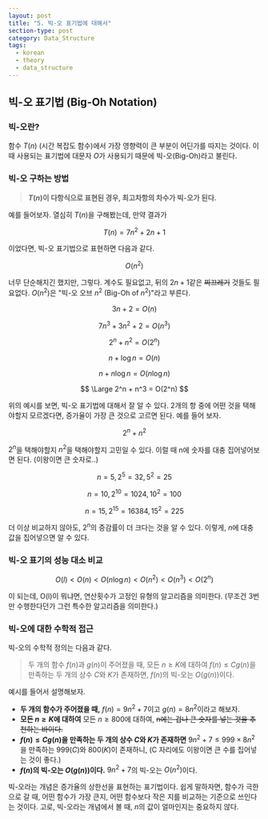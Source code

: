 ```yaml
---
layout: post
title: "5. 빅-오 표기법에 대해서"
section-type: post
category: Data_Structure
tags:
  - korean
  - theory
  - data_structure
---
```


## 빅-오 표기법 (Big-Oh Notation)

### 빅-오란?

함수 $T(n)$ (시간 복잡도 함수)에서 가장 영향력이 큰 부분이 어딘가를 따지는 것이다. 이때 사용되는 표기법에 대문자 $O$가 사용되기 때문에 빅-오(Big-Oh)라고 불린다.

### 빅-오 구하는 방법

> **$T(n)$이 다항식으로 표현된 경우, 최고차항의 차수가 빅-오가 된다.**

예를 들어보자. 열심히 $T(n)$을 구해봤는데, 만약 결과가

$$
T(n) = 7n^2 + 2n + 1
$$

이었다면, 빅-오 표기법으로 표현하면 다음과 같다.

$$
O(n^2)
$$

너무 단순해지긴 했지만, 그렇다. 계수도 필요없고, 뒤의 $2n + 1$같은 ~~찌끄레기~~ 것들도 필요없다. $O(n^2)$은 "빅-오 오브 $n^2$ (Big-Oh of $n^2$)"라고 부른다.

$$
3n + 2 = O(n)
$$

$$
7n^3 + 3n^2 + 2 = O(n^3)
$$

$$
2^n + n^2 = O(2^n)
$$

$$
n + \log n = O(n)
$$

$$
n + n\log n = O(n\log n)
$$

$$
\Large 2^n + n^3 = O(2^n)
$$

위의 예시를 보면, 빅-오 표기법에 대해서 잘 알 수 있다. 2개의 항 중에 어떤 것을 택해야할지 모르겠다면, 증가율이 가장 큰 것으로 고르면 된다. 예를 들어 보자.

$$
2^n + n^2
$$

$2^n$을 택해야할지 $n^2$을 택해야할지 고민일 수 있다. 이럴 때 n에 숫자를 대충 집어넣어보면 된다. (이왕이면 큰 숫자로..)

$$
n = 5, 2^5 = 32, 5^2 = 25
$$

$$
n = 10, 2^{10} = 1024, 10^2 = 100
$$

$$
n = 15, 2^{15} = 16384, 15^2 = 225
$$

더 이상 비교하지 않아도, $2^n$의 증감률이 더 크다는 것을 알 수 있다. 이렇게, $n$에 대충 값을 집어넣으면 알 수 있다.

### 빅-오 표기의 성능 대소 비교

$$
O(l) < O(n) < O(n \log n) < O(n^2) < O(n^3) < O(2^n)
$$ 

이 되는데, O(l)이 뭐냐면, 연산횟수가 고정인 유형의 알고리즘을 의미한다. (무조건 3번만 수행한다던가 그런 특수한 알고리즘을 의미한다.)

### 빅-오에 대한 수학적 접근

빅-오의 수학적 정의는 다음과 같다.

> 두 개의 함수 $f(n)$과 $g(n)$이 주어졌을 때, 모든 $n \ge K$에 대하여 $f(n) \le Cg(n)$을 만족하는 두 개의 상수 $C$와 $K$가 존재하면, $f(n)$의 빅-오는 $O(g(n))$이다.

예시를 들어서 설명해보자.
- **두 개의 함수가 주어졌을 때,**
$f(n) = 9n^2 + 7$이고 $g(n) = 8n^2$이라고 해보자.
- **모든 $n \ge K$에 대하여**
모든 $n \ge 800$에 대하여, ~~n에는 겁나 큰 숫자를 넣는 것을 추천하는 바이다.~~
- **$f(n) \le Cg(n)$을 만족하는 두 개의 상수 $C$와 $K$가 존재하면**
$9n^2 + 7 \le 999 \times 8n^2$을 만족하는 999($C$)와 800($K$)이 존재하니, (C 자리에도 이왕이면 큰 수를 집어넣는 것이 좋다.)
- **$f(n)$의 빅-오는 $O(g(n))$이다.**
$9n^2 + 7$의 빅-오는 $O(n^2)$이다.

빅-오라는 개념은 증가율의 상한선을 표현하는 표기법이다. 쉽게 말하자면, 함수가 극한으로 갈 때, 어떤 함수가 가장 큰지, 어떤 함수보다 작은 지를 비교하는 기준으로 쓰인다는 것이다. 고로, 빅-오라는 개념에서 볼 때, $n$의 값이 얼마인지는 중요하지 않다.
